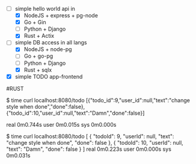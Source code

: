- [ ] simple hello world api in
    - [x] NodeJS + express + pg-node
    - [x] Go + Gin
    - [ ] Python + Django
    - [x] Rust + Actix

- [ ] simple DB access in all langs
    - [x] NodeJS + node-pg
    - [ ] Go + go-pg
    - [ ] Python + Django
    - [x] Rust + sqlx
- [x] simple TODO app-frontend

#RUST

$ time curl localhost:8080/todo
[{"todo_id":9,"user_id":null,"text":"change style when done","done":false},{"todo_id":10,"user_id":null,"text":"Damn","done":false}]

real    0m0.744s
user    0m0.015s
sys     0m0.000s
  
$ time curl localhost:8080/todo
[
    {
        "todoId": 9,
        "userId": null,
        "text": "change style when done",
        "done": false
    },
    {
        "todoId": 10,
        "userId": null,
        "text": "Damn",
        "done": false
    }
]
real    0m0.223s
user    0m0.000s
sys     0m0.031s